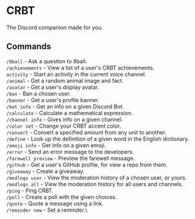 # CRBT
The Discord companion made for you. 

## Commands
`/8ball` - Ask a question to 8ball.\
`/achievements` - View a list of a user's CRBT achievements.\
`activity` -  Start an activity in the current voice channel.\
`/animal` - Get a random animal image and fact.\
`/avatar` - Get a user's display avatar.\
`/ban` - Ban a chosen user.\
`/banner` - Get a user's profile banner.\
`/bot info` - Get an info on a given Discord Bot.\
`/calculate` - Calculate a mathematical expression.\
`/channel info` - Gives info on a given channel.\
`/color set` - Change your CRBT accent color.\
`/convert` - Convert a specified amount from any unit to another.\
`/define` - Look up the definition of a given word in the English dictionary.\
`/emoji info` - Get info on a given emoji.\
`/error` - Send an error message to the developers.\
`/farewell preview` - Preview the farewell message.\
`/github` - Get a user's GitHub profile, for view a repo from them.\
`/giveaway` - Create a giveaway.\
`/modlogs user` - View the moderation history of a chosen user, or yours.\
`/modlogs all` - View the moderation history for all users and channels.\
`/ping` - Ping CRBT. \
`/poll` - Create a poll with the given choices.\
`/quote` - Quote a message using a link.\
`/reminder new` - Set a reminder.\


